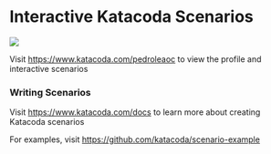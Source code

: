 # Interactive Katacoda Scenarios

[![](http://shields.katacoda.com/katacoda/pedroleaoc/count.svg)](https://www.katacoda.com/pedroleaoc "Get your profile on Katacoda.com")

Visit https://www.katacoda.com/pedroleaoc to view the profile and interactive scenarios

### Writing Scenarios
Visit https://www.katacoda.com/docs to learn more about creating Katacoda scenarios

For examples, visit https://github.com/katacoda/scenario-example
